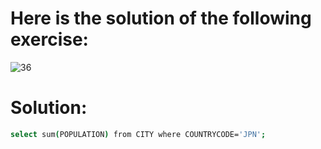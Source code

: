 # Here is the solution of the following exercise:
![36](https://github.com/lamia-datalover/SQL_Hackerrank_exercises/assets/145395677/1f46c762-26a0-4ebf-ad9d-e8c8dec7680d)
# Solution:
```bash
select sum(POPULATION) from CITY where COUNTRYCODE='JPN';
```
